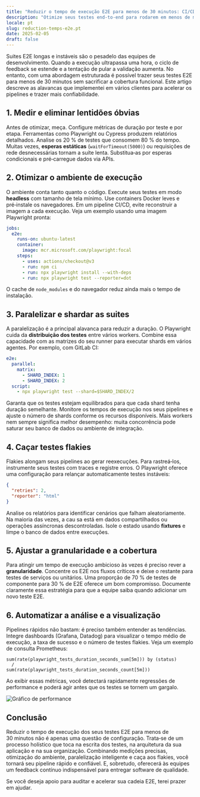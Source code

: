 ```yaml
---
title: "Reduzir o tempo de execução E2E para menos de 30 minutos: CI/CD, paralelização e flake-hunting"
description: "Otimize seus testes end-to-end para rodarem em menos de meia hora por meio de pipelines CI/CD eficientes, paralelização e caça a testes instáveis."
locale: pt
slug: reduction-temps-e2e.pt
date: 2025-02-05
draft: false
---
```

Suites E2E longas e instáveis são o pesadelo das equipes de desenvolvimento. Quando a execução
ultrapassa uma hora, o ciclo de feedback se estende e a tentação de pular a validação aumenta. No
entanto, com uma abordagem estruturada é possível trazer seus testes E2E para menos de 30 minutos
sem sacrificar a cobertura funcional. Este artigo descreve as alavancas que implementei em vários
clientes para acelerar os pipelines e trazer mais confiabilidade.

## 1. Medir e eliminar lentidões óbvias

Antes de otimizar, meça. Configure métricas de duração por teste e por etapa. Ferramentas como
Playwright ou Cypress produzem relatórios detalhados. Analise os 20 % de testes que consomem 80 %
do tempo. Muitas vezes, **esperas estáticas** (`waitForTimeout(5000)`) ou requisições de rede
desnecessárias tornam a suíte lenta. Substitua‑as por esperas condicionais e pré‑carregue dados via
APIs.

## 2. Otimizar o ambiente de execução

O ambiente conta tanto quanto o código. Execute seus testes em modo **headless** com tamanho de
tela mínimo. Use containers Docker leves e pré‑instale os navegadores. Em um pipeline CI/CD,
evite reconstruir a imagem a cada execução. Veja um exemplo usando uma imagem Playwright pronta:

```yaml
jobs:
  e2e:
    runs-on: ubuntu-latest
    container:
      image: mcr.microsoft.com/playwright:focal
    steps:
      - uses: actions/checkout@v3
      - run: npm ci
      - run: npx playwright install --with-deps
      - run: npx playwright test --reporter=dot
```

O cache de `node_modules` e do navegador reduz ainda mais o tempo de instalação.

## 3. Paralelizar e shardar as suites

A paralelização é a principal alavanca para reduzir a duração. O Playwright cuida da
**distribuição dos testes** entre vários workers. Combine essa capacidade com as matrizes do seu
runner para executar shards em vários agentes. Por exemplo, com GitLab CI:

```yaml
e2e:
  parallel:
    matrix:
      - SHARD_INDEX: 1
      - SHARD_INDEX: 2
  script:
    - npx playwright test --shard=$SHARD_INDEX/2
```

Garanta que os testes estejam equilibrados para que cada shard tenha duração semelhante. Monitore
os tempos de execução nos seus pipelines e ajuste o número de shards conforme os recursos
disponíveis. Mais workers nem sempre significa melhor desempenho: muita concorrência pode saturar
seu banco de dados ou ambiente de integração.

## 4. Caçar testes flakies

Flakies alongam seus pipelines ao gerar reexecuções. Para rastreá‑los, instrumente seus testes com
traces e registre erros. O Playwright oferece uma configuração para relançar automaticamente testes
instáveis:

```json
{
  "retries": 2,
  "reporter": "html"
}
```

Analise os relatórios para identificar cenários que falham aleatoriamente. Na maioria das vezes, a
cau sa está em dados compartilhados ou operações assíncronas descontroladas. Isole o estado usando
**fixtures** e limpe o banco de dados entre execuções.

## 5. Ajustar a granularidade e a cobertura

Para atingir um tempo de execução ambicioso às vezes é preciso rever a **granularidade**. Concentre
os E2E nos fluxos críticos e deixe o restante para testes de serviços ou unitários. Uma proporção de
70 % de testes de componente para 30 % de E2E oferece um bom compromisso. Documente claramente essa
estratégia para que a equipe saiba quando adicionar um novo teste E2E.

## 6. Automatizar a análise e a visualização

Pipelines rápidos não bastam: é preciso também entender as tendências. Integre dashboards (Grafana,
Datadog) para visualizar o tempo médio de execução, a taxa de sucesso e o número de testes flakies.
Veja um exemplo de consulta Prometheus:

```promql
sum(rate(playwright_tests_duration_seconds_sum[5m])) by (status)
  /
sum(rate(playwright_tests_duration_seconds_count[5m]))
```

Ao exibir essas métricas, você detectará rapidamente regressões de performance e poderá agir antes
que os testes se tornem um gargalo.

![Gráfico de performance](/images/placeholder_light_gray_block.png)

## Conclusão

Reduzir o tempo de execução dos seus testes E2E para menos de 30 minutos não é apenas uma questão
de configuração. Trata‑se de um processo holístico que toca na escrita dos testes, na arquitetura da
sua aplicação e na sua organização. Combinando medições precisas, otimização do ambiente,
paralelização inteligente e caça aos flakies, você tornará seu pipeline rápido e confiável. E,
sobretudo, oferecerá às equipes um feedback contínuo indispensável para entregar software de
qualidade.

Se você deseja apoio para auditar e acelerar sua cadeia E2E, terei prazer em ajudar.